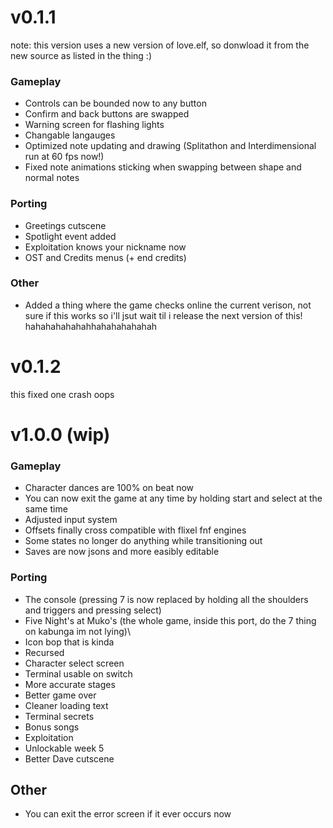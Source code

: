 # v0.1.1
note: this version uses a new version of love.elf, so donwload it from the new source as listed in the thing :)
### Gameplay
- Controls can be bounded now to any button
- Confirm and back buttons are swapped
- Warning screen for flashing lights
- Changable langauges
- Optimized note updating and drawing (Splitathon and Interdimensional run at 60 fps now!)
- Fixed note animations sticking when swapping between shape and normal notes
### Porting
- Greetings cutscene
- Spotlight event added
- Exploitation knows your nickname now
- OST and Credits menus (+ end credits)
### Other
- Added a thing where the game checks online the current verison, not sure if this works so i'll jsut wait til i release the next version of this! hahahahahahahhahahahahahah

# v0.1.2
this fixed one crash oops

# v1.0.0 (wip)
### Gameplay
- Character dances are 100% on beat now
- You can now exit the game at any time by holding start and select at the same time
- Adjusted input system
- Offsets finally cross compatible with flixel fnf engines
- Some states no longer do anything while transitioning out
- Saves are now jsons and more easibly editable
### Porting
- The console (pressing 7 is now replaced by holding all the shoulders and triggers and pressing select)
- Five Night's at Muko's (the whole game, inside this port, do the 7 thing on kabunga im not lying)\
- Icon bop that is kinda
- Recursed
- Character select screen
- Terminal usable on switch
- More accurate stages
- Better game over
- Cleaner loading text
- Terminal secrets
- Bonus songs
- Exploitation
- Unlockable week 5
- Better Dave cutscene
## Other
- You can exit the error screen if it ever occurs now
